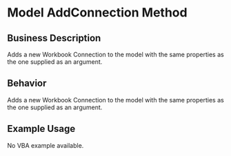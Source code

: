 # Model AddConnection Method

## Business Description
Adds a new Workbook Connection to the model with the same properties as the one supplied as an argument.

## Behavior
Adds a new Workbook Connection to the model with the same properties as the one supplied as an argument.

## Example Usage
No VBA example available.